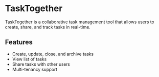 # TaskTogether

TaskTogether is a collaborative task management tool that allows users to create, share, and track tasks in real-time.

## Features

- Create, update, close, and archive tasks
- View list of tasks
- Share tasks with other users
- Multi-tenancy support
